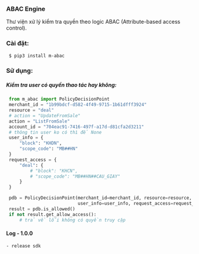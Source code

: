 ### ABAC Engine
Thư viện xử lý kiểm tra quyền theo logic ABAC (Attribute-based access control).


### Cài đặt:
```bash
 $ pip3 install m-abac
 ```

### Sử dụng:

##### Kiểm tra user có quyền thao tác hay không:
   ```python
    from m_abac import PolicyDecisionPoint
    merchant_id = "1b99bdcf-d582-4f49-9715-1b61dfff3924"
    resource = "deal"
    # action = "UpdateFromSale"
    action = "ListFromSale"
    account_id = "704eac91-7416-497f-a17d-d81cfa2d3211"
    # thông tin user ko có thì để None 
    user_info = {
        "block": "KHDN",
        "scope_code": "MB##HN"
    }
    request_access = {
        "deal": {
            # "block": "KHCN",
            # "scope_code": "MB##HN##CAU_GIAY"
        }
    }

    pdb = PolicyDecisionPoint(merchant_id=merchant_id, resource=resource, action=action, account_id=account_id,
                              user_info=user_info, request_access=request_access)
    result = pdb.is_allowed()
    if not result.get_allow_access():
        # trả về lỗi không có quyền truy cập 
   ```
#### Log - 1.0.0
    - release sdk
    